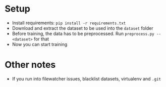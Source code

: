 # Setup
* Install requirements: `pip install -r requirements.txt`
* Download and extract the dataset to be used into the `dataset` folder
* Before training, the data has to be preprocessed. Run `preprocess.py --<dataset>` for that
* Now you can start training

# Other notes
* If you run into filewatcher issues, blacklist datasets, virtualenv and `.git`  